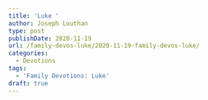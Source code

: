 ```yaml
---
title: 'Luke '
author: Joseph Louthan
type: post
publishDate: 2020-11-19
url: /family-devos-luke/2020-11-19-family-devos-luke/
categories:
  - Devotions
tags:
  - 'Family Devotions: Luke'
draft: true
---
```

